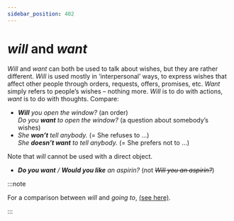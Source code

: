```yaml
---
sidebar_position: 402
---
```


# *will* and *want*

*Will* and *want* can both be used to talk about wishes, but they are rather different. *Will* is used mostly in ‘interpersonal’ ways, to express wishes that affect other people through orders, requests, offers, promises, etc. *Want* simply refers to people’s wishes – nothing more. *Will* is to do with actions, *want* is to do with thoughts. Compare:

- ***Will** you open the window?* (an order)  
  *Do you **want** to open the window?* (a question about somebody’s wishes)
- *She **won’t** tell anybody.* (= She refuses to …)  
  *She **doesn’t want** to tell anybody.* (= She prefers not to …)

Note that *will* cannot be used with a direct object.

- ***Do you want** / **Would you like** an aspirin?* (not *~~Will you an aspirin?~~*)

:::note

For a comparison between *will* and *going to*, [(see here)](./../../grammar/talking-about-the-future/will-going-to-and-present-progressive-advanced-points).

:::
